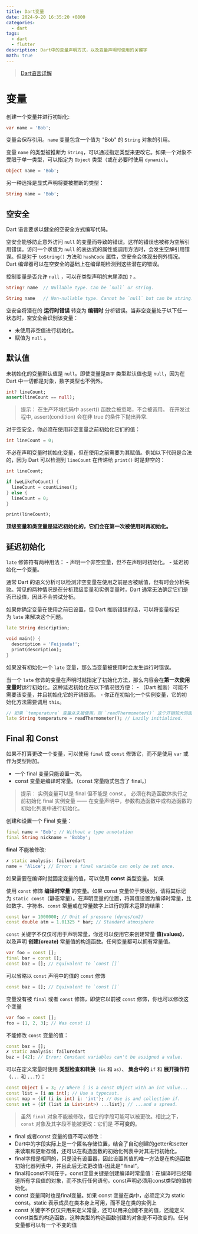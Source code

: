 ```yaml
---
title: Dart变量
date: 2024-9-20 16:35:20 +0800
categories:
  - dart
tags:
  - dart
  - flutter
description: Dart中的变量声明方式，以及变量声明时使用的关键字
math: true
---
```

> [Dart语言详解](https://rd-wang.github.io/posts/Dart基础概念和内部原理/)
# 变量

创建一个变量并进行初始化:

```dart
var name = 'Bob';
```
变量会保存引用。`name` 变量包含一个值为 "Bob" 的 `String` 对象的引用。

变量 `name` 的类型被推断为 `String`，可以通过指定类型来更改它。如果一个对象不受限于单一类型，可以指定为 `Object` 类型（或在必要时使用 `dynamic`）。
```dart
Object name = 'Bob';
```
另一种选择是显式声明将要被推断的类型：
```dart
String name = 'Bob';
```
## 空安全

Dart 语言要求以健全的空安全方式编写代码。

空安全能够防止意外访问 `null` 的变量而导致的错误。这样的错误也被称为空解引用错误。访问一个求值为 `null` 的表达式的属性或调用方法时，会发生空解引用错误。但是对于 `toString()` 方法和 `hashCode` 属性，空安全会体现出例外情况。 Dart 编译器可以在空安全的基础上在编译期检测到这些潜在的错误。

控制变量是否允许 `null` ，可以在类型声明的末尾添加 `?` 。

```dart
String? name  // Nullable type. Can be `null` or string.

String name   // Non-nullable type. Cannot be `null` but can be string.
```

空安全将潜在的 **运行时错误** 转变为 **编辑时** 分析错误。当非空变量处于以下任一状态时，空安全会识别该变量：

- 未使用非空值进行初始化。
- 赋值为 `null` 。

## 默认值

未初始化的变量默认值是 `null`。即使变量是`数字` 类型默认值也是 `null`，因为在 Dart 中一切都是对象，数字类型也不例外。

```dart
int? lineCount;
assert(lineCount == null);
```

> 提示： 在生产环境代码中 assert() 函数会被忽略，不会被调用。 在开发过程中, assert(condition) 会在非 true 的条件下抛出异常.

对于空安全，你必须在使用非空变量之前初始化它们的值：
```dart
int lineCount = 0;
```
不必在声明变量时初始化变量，但在使用之前需要为其赋值。例如以下代码是合法的，因为 Dart 可以检测到 `lineCount` 在传递给 `print()` 时是非空的：
```dart
int lineCount;

if (weLikeToCount) {
  lineCount = countLines();
} else {
  lineCount = 0;
}

print(lineCount);
```

**顶级变量和类变量是延迟初始化的，它们会在第一次被使用时再初始化。**

## 延迟初始化
`late` 修饰符有两种用法：
	- 声明一个非空变量，但不在声明时初始化。
	- 延迟初始化一个变量。

通常 Dart 的语义分析可以检测非空变量在使用之前是否被赋值，但有时会分析失败。常见的两种情况是在分析顶级变量和实例变量时，Dart 通常无法确定它们是否已设值，因此不会尝试分析。

如果你确定变量在使用之前已设置，但 Dart 推断错误的话，可以将变量标记为 `late` 来解决这个问题。
```dart
late String description;

void main() {
  description = 'Feijoada!';
  print(description);
}
```
如果没有初始化一个 `late` 变量，那么当变量被使用时会发生运行时错误。

当一个 `late` 修饰的变量在声明时就指定了初始化方法，那么内容会在**第一次使用变量时**运行初始化。这种延迟初始化在以下情况很方便：
	- （Dart 推断）可能不需要该变量，并且初始化它的开销很高。
	- 你正在初始化一个实例变量，它的初始化方法需要调用 `this`。

```dart
// 如果 `temperature` 变量从未被使用，则 `readThermometer()` 这个开销较大的函数也永远不会被调用：
late String temperature = readThermometer(); // Lazily initialized.
```

## Final 和 Const
如果不打算更改一个变量，可以使用 `final` 或 `const` 修饰它，而不是使用 `var` 或作为类型附加。
- 一个 final 变量只能设置一次。
- const 变量是编译时常量。（const 常量隐式包含了 final。）

> 提示： 实例变量可以是 final 但不能是 const 。 必须在构造函数体执行之前初始化 final 实例变量 —— 在变量声明中，参数构造函数中或构造函数的初始化列表中进行初始化。

创建和设置一个 Final 变量：

```dart
final name = 'Bob'; // Without a type annotation
final String nickname = 'Bobby';
```
**final** 不能被修改:

```dart
✗ static analysis: failuredart
name = 'Alice'; // Error: a final variable can only be set once.
```
如果需要在编译时就固定变量的值，可以使用 **const** 类型变量。 如果 

使用 `const` 修饰 **编译时常量** 的变量。如果 const 变量位于类级别，请将其标记为 `static const`（静态常量）。在声明变量的位置，将其值设置为编译时常量，比如数字、字符串、`const` 常量或在常量数字上进行的算术运算的结果：

```dart
const bar = 1000000; // Unit of pressure (dynes/cm2)
const double atm = 1.01325 * bar; // Standard atmosphere
```

`const` 关键字不仅仅可用于声明常量，你还可以使用它来创建常量 **值(values)**，以及声明 **创建(create)** 常量值的构造函数。任何变量都可以拥有常量值。

```dart
var foo = const [];
final bar = const [];
const baz = []; // Equivalent to `const []`
```
 可以省略以 `const` 声明中的值的 `const` 修饰
```dart
const baz = []; // Equivalent to `const []`
```
变量没有被 `final` 或者 `const` 修饰，即使它以前被 `const` 修饰，你也可以修改这个变量
```dart
var foo = const [];
foo = [1, 2, 3]; // Was const []
```
 不能修改 `const` 变量的值：
```dart
const baz = [];
✗ static analysis: failuredart
baz = [42]; // Error: Constant variables can't be assigned a value.
```

可以在定义常量时使用 **类型检查和转换**（`is` 和 `as`）、 **集合中的** `if` 和 **展开操作符**（`...` 和 `...?`）：
```dart
const Object i = 3; // Where i is a const Object with an int value...
const list = [i as int]; // Use a typecast.
const map = {if (i is int) i: 'int'}; // Use is and collection if.
const set = {if (list is List<int>) ...list}; // ...and a spread.
```

>虽然 `final` 对象不能被修改，但它的字段可能可以被更改。相比之下，`const` 对象及其字段不能被更改：它们是 **不可变的**。
- final 或者const 变量的值不可以修改：
- Dart中的字段实际上是一个匿名存储位置，结合了自动创建的getter和setter来读取和更新存储，还可以在构造函数的初始化列表中对其进行初始化。
- final字段是相同的，只是没有设置器，因此设置其值的唯一方法是在构造函数初始化器列表中，并且此后无法更改值-因此是“ final”。
- final和const不同在于，const变量关键是创建编译时常量值：在编译时已经知道所有字段值的对象，而不执行任何语句。const声明必须用const类型的值初始化。
- const 变量同时也是final变量。如果 const 变量在类中，必须定义为 static const。static 表示成员在类本身上可用，而不是在类的实例上
- const 关键字不仅仅只用来定义常量，还可以用来创建不变的值，还能定义const类型的构造函数，这种类型的构造函数创建的对象是不可改变的。任何变量都可以有一个不变的值
